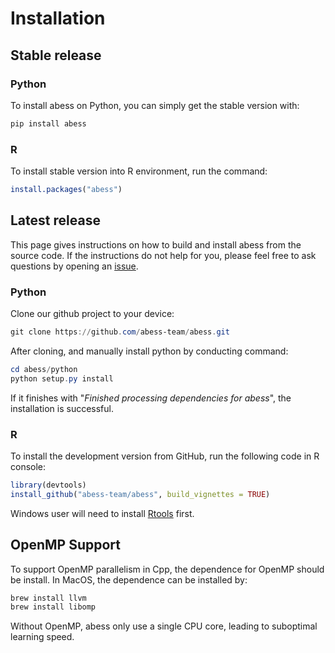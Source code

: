 # Installation

## Stable release

### Python
To install abess on Python, you can simply get the stable version with:

```python
pip install abess
```

### R
To install stable version into R environment, run the command:
```R
install.packages("abess")
```

## Latest release

This page gives instructions on how to build and install abess from the source code. 
If the instructions do not help for you, please feel free to ask questions by opening an [issue](https://github.com/abess-team/abess/issues).

### Python 
Clone our github project to your device:

```powershell
git clone https://github.com/abess-team/abess.git
```

After cloning, and manually install python by conducting command:

```powershell
cd abess/python
python setup.py install
```

If it finishes with "*Finished processing dependencies for abess*", the installation is successful.

### R
To install the development version from GitHub, run the following code in R console:

```r
library(devtools)
install_github("abess-team/abess", build_vignettes = TRUE)
```
Windows user will need to install [Rtools](https://cran.r-project.org/bin/windows/Rtools/) first.

## OpenMP Support

To support OpenMP parallelism in Cpp, the dependence for OpenMP should be install. 
In MacOS, the dependence can be installed by:       

```powershell
brew install llvm
brew install libomp
```

Without OpenMP, abess only use a single CPU core, leading to suboptimal learning speed.


